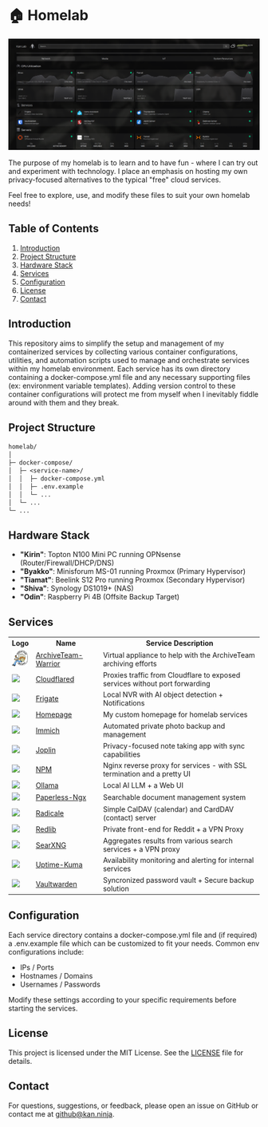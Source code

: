 # 🏠 Homelab

![Homepage](assets/homepage.png)

The purpose of my homelab is to learn and to have fun - where I can try out and experiment with technology. I place an emphasis on hosting my own privacy-focused alternatives to the typical "free" cloud services.

Feel free to explore, use, and modify these files to suit your own homelab needs!

## Table of Contents
1. [Introduction](#introduction)
2. [Project Structure](#project-structure)
3. [Hardware Stack](#hardware-stack)
4. [Services](#services)
5. [Configuration](#configuration)
6. [License](#license)
7. [Contact](#contact)

## Introduction
This repository aims to simplify the setup and management of my containerized services by collecting various container configurations, utilities, and automation scripts used to manage and orchestrate services within my homelab environment. Each service has its own directory containing a docker-compose.yml file and any necessary supporting files (ex: environment variable templates). Adding version control to these container configurations will protect me from myself when I inevitably fiddle around with them and they break.

## Project Structure
```
homelab/
│
├─ docker-compose/
│  ├─ <service-name>/
│  │  ├─ docker-compose.yml
│  │  ├─ .env.example
│  │  └─ ...
│  └─ ...
└─ ...
```
## Hardware Stack

* **"Kirin"**: Topton N100 Mini PC running OPNsense (Router/Firewall/DHCP/DNS)
* **"Byakko"**: Minisforum MS-01 running Proxmox (Primary Hypervisor)
* **"Tiamat"**: Beelink S12 Pro running Proxmox (Secondary Hypervisor)
* **"Shiva"**: Synology DS1019+ (NAS)
* **"Odin"**: Raspberry Pi 4B (Offsite Backup Target)
  
## Services
<table>
    <tr>
        <th>Logo</th>
        <th>Name</th>
        <th>Service Description</th>
    </tr>
    <tr>
        <td><img width="32" src="assets/warrior-logo.png"></td>
        <td><a href="http://warrior.archiveteam.org/">ArchiveTeam-Warrior</a></td>
        <td>Virtual appliance to help with the ArchiveTeam archiving efforts</td>
    </tr>
    <tr>
        <td><img width="32" src="https://cdn.jsdelivr.net/gh/homarr-labs/dashboard-icons/svg/cloudflare.svg"></td>
        <td><a href="https://github.com/cloudflare/cloudflared">Cloudflared</a></td>
        <td>Proxies traffic from Cloudflare to exposed services without port forwarding</td>
    </tr>
    <tr>
        <td><img width="32" src="https://cdn.jsdelivr.net/gh/homarr-labs/dashboard-icons/svg/frigate-light.svg"></td>
        <td><a href="https://github.com/blakeblackshear/frigate">Frigate</a></td>
        <td>Local NVR with AI object detection + Notifications</td>
    </tr>
    <tr>
        <td><img width="32" src="https://www.svgrepo.com/download/499807/home-page.svg"></td>
        <td><a href="https://github.com/gethomepage/homepage">Homepage</a></td>
        <td>My custom homepage for homelab services</td>
    </tr>
    <tr>
        <td><img width="32" src="https://cdn.jsdelivr.net/gh/homarr-labs/dashboard-icons/svg/immich.svg"></td>
        <td><a href="https://github.com/immich-app/immich">Immich</a></td>
        <td>Automated private photo backup and management</td>
    </tr>
    <tr>
        <td><img width="32" src="https://cdn.jsdelivr.net/gh/homarr-labs/dashboard-icons/svg/joplin.svg"></td>
        <td><a href="https://github.com/laurent22/joplin">Joplin</a></td>
        <td>Privacy-focused note taking app with sync capabilities</td>
    </tr>
    <tr>
        <td><img width="32" src="https://cdn.jsdelivr.net/gh/homarr-labs/dashboard-icons/svg/nginx-proxy-manager.svg"></td>
        <td><a href="https://github.com/NginxProxyManager/nginx-proxy-manager">NPM</a></td>
        <td>Nginx reverse proxy for services - with SSL termination and a pretty UI</td>
    </tr>
    <tr>
        <td><img width="32" src="https://cdn.jsdelivr.net/gh/homarr-labs/dashboard-icons/svg/ollama.svg"></td>
        <td><a href="https://github.com/ollama/ollama">Ollama</a></td>
        <td>Local AI LLM + a Web UI</td>
    </tr>
    <tr>
        <td><img width="32" src="https://cdn.jsdelivr.net/gh/homarr-labs/dashboard-icons/svg/paperless-ngx.svg"></td>
        <td><a href="https://github.com/paperless-ngx/paperless-ngx">Paperless-Ngx</a></td>
        <td>Searchable document management system</td>
    </tr>
    <tr>
        <td><img width="32" src="https://cdn.jsdelivr.net/gh/homarr-labs/dashboard-icons/svg/radicale.svg"></td>
        <td><a href="https://github.com/Kozea/Radicale">Radicale</a></td>
        <td>Simple CalDAV (calendar) and CardDAV (contact) server</td>
    </tr>
    <tr>
        <td><img width="32" src="https://cdn.jsdelivr.net/gh/homarr-labs/dashboard-icons/svg/redlib.svg"></td>
        <td><a href="https://github.com/redlib-org/redlib">Redlib</a></td>
        <td>Private front-end for Reddit + a VPN Proxy</td>
    </tr>
    <tr>
        <td><img width="32" src="https://cdn.jsdelivr.net/gh/homarr-labs/dashboard-icons/svg/searxng.svg"></td>
        <td><a href="https://github.com/searxng/searxng">SearXNG</a></td>
        <td>Aggregates results from various search services + a VPN proxy</td>
    </tr>
    <tr>
        <td><img width="32" src="https://cdn.jsdelivr.net/gh/homarr-labs/dashboard-icons/svg/uptime-kuma.svg"></td>
        <td><a href="https://github.com/louislam/uptime-kuma">Uptime-Kuma</a></td>
        <td>Availability monitoring and alerting for internal services</td>
    </tr>
    <tr>
        <td><img width="32" src="https://cdn.jsdelivr.net/gh/homarr-labs/dashboard-icons/svg/vaultwarden-light.svg"></td>
        <td><a href="https://github.com/dani-garcia/vaultwarden">Vaultwarden</a></td>
        <td>Syncronized password vault + Secure backup solution</td>
    </tr>

</table>
  
## Configuration
Each service directory contains a docker-compose.yml file and (if required) a .env.example file which can be customized to fit your needs. Common env configurations include:

* IPs / Ports
* Hostnames / Domains
* Usernames / Passwords

Modify these settings according to your specific requirements before starting the services.

## License 
This project is licensed under the MIT License. See the [LICENSE](https://github.com/vfedetz/homelab/blob/main/LICENSE) file for details.

## Contact
For questions, suggestions, or feedback, please open an issue on GitHub or contact me at github@kan.ninja.
